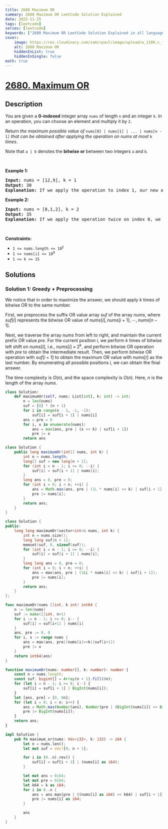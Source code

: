 ```yaml
---
title: 2680 Maximum OR
summary: 2680 Maximum OR LeetCode Solution Explained
date: 2022-11-25
tags: [leetcode]
series: [leetcode]
keywords: ["2680 Maximum OR LeetCode Solution Explained in all languages", "2680 Maximum OR", "LeetCode", "leetcode solution in Python3 C++ Java Go PHP Ruby Swift TypeScript Rust C# JavaScript C", "GeeksforGeeks", "InterviewBit", "Coding Ninjas", "HackerRank", "HackerEarth", "CodeChef", "TopCoder", "AlgoExpert", "freeCodeCamp", "Codeforces", "GitHub", "AtCoder", "Samir Paul"]
cover:
    image: https://res.cloudinary.com/samirpaul/image/upload/w_1100,c_fit,co_rgb:FFFFFF,l_text:Arial_75_bold:2680 Maximum OR - Solution Explained/problem-solving.webp
    alt: 2680 Maximum OR
    hiddenInList: true
    hiddenInSingle: false
math: true
---
```



# [2680. Maximum OR](https://leetcode.com/problems/maximum-or)


## Description

<p>You are given a <strong>0-indexed</strong> integer array <code>nums</code> of length <code>n</code> and an integer <code>k</code>. In an operation, you can choose an element and multiply it by <code>2</code>.</p>

<p>Return <em>the maximum possible value of </em><code>nums[0] | nums[1] | ... | nums[n - 1]</code> <em>that can be obtained after applying the operation on nums at most </em><code>k</code><em> times</em>.</p>

<p>Note that <code>a | b</code> denotes the <strong>bitwise or</strong> between two integers <code>a</code> and <code>b</code>.</p>

<p>&nbsp;</p>
<p><strong class="example">Example 1:</strong></p>

<pre>
<strong>Input:</strong> nums = [12,9], k = 1
<strong>Output:</strong> 30
<strong>Explanation:</strong> If we apply the operation to index 1, our new array nums will be equal to [12,18]. Thus, we return the bitwise or of 12 and 18, which is 30.
</pre>

<p><strong class="example">Example 2:</strong></p>

<pre>
<strong>Input:</strong> nums = [8,1,2], k = 2
<strong>Output:</strong> 35
<strong>Explanation:</strong> If we apply the operation twice on index 0, we yield a new array of [32,1,2]. Thus, we return 32|1|2 = 35.
</pre>

<p>&nbsp;</p>
<p><strong>Constraints:</strong></p>

<ul>
	<li><code>1 &lt;= nums.length &lt;= 10<sup>5</sup></code></li>
	<li><code>1 &lt;= nums[i] &lt;= 10<sup>9</sup></code></li>
	<li><code>1 &lt;= k &lt;= 15</code></li>
</ul>

## Solutions

### Solution 1: Greedy + Preprocessing

We notice that in order to maximize the answer, we should apply $k$ times of bitwise OR to the same number.

First, we preprocess the suffix OR value array $suf$ of the array $nums$, where $suf[i]$ represents the bitwise OR value of $nums[i], nums[i + 1], \cdots, nums[n - 1]$.

Next, we traverse the array $nums$ from left to right, and maintain the current prefix OR value $pre$. For the current position $i$, we perform $k$ times of bitwise left shift on $nums[i]$, i.e., $nums[i] \times 2^k$, and perform bitwise OR operation with $pre$ to obtain the intermediate result. Then, we perform bitwise OR operation with $suf[i + 1]$ to obtain the maximum OR value with $nums[i]$ as the last number. By enumerating all possible positions $i$, we can obtain the final answer.

The time complexity is $O(n)$, and the space complexity is $O(n)$. Here, $n$ is the length of the array $nums$.

<!-- tabs:start -->

```python
class Solution:
    def maximumOr(self, nums: List[int], k: int) -> int:
        n = len(nums)
        suf = [0] * (n + 1)
        for i in range(n - 1, -1, -1):
            suf[i] = suf[i + 1] | nums[i]
        ans = pre = 0
        for i, x in enumerate(nums):
            ans = max(ans, pre | (x << k) | suf[i + 1])
            pre |= x
        return ans
```

```java
class Solution {
    public long maximumOr(int[] nums, int k) {
        int n = nums.length;
        long[] suf = new long[n + 1];
        for (int i = n - 1; i >= 0; --i) {
            suf[i] = suf[i + 1] | nums[i];
        }
        long ans = 0, pre = 0;
        for (int i = 0; i < n; ++i) {
            ans = Math.max(ans, pre | (1L * nums[i] << k) | suf[i + 1]);
            pre |= nums[i];
        }
        return ans;
    }
}
```

```cpp
class Solution {
public:
    long long maximumOr(vector<int>& nums, int k) {
        int n = nums.size();
        long long suf[n + 1];
        memset(suf, 0, sizeof(suf));
        for (int i = n - 1; i >= 0; --i) {
            suf[i] = suf[i + 1] | nums[i];
        }
        long long ans = 0, pre = 0;
        for (int i = 0; i < n; ++i) {
            ans = max(ans, pre | (1LL * nums[i] << k) | suf[i + 1]);
            pre |= nums[i];
        }
        return ans;
    }
};
```

```go
func maximumOr(nums []int, k int) int64 {
	n := len(nums)
	suf := make([]int, n+1)
	for i := n - 1; i >= 0; i-- {
		suf[i] = suf[i+1] | nums[i]
	}
	ans, pre := 0, 0
	for i, x := range nums {
		ans = max(ans, pre|(nums[i]<<k)|suf[i+1])
		pre |= x
	}
	return int64(ans)
}
```

```ts
function maximumOr(nums: number[], k: number): number {
    const n = nums.length;
    const suf: bigint[] = Array(n + 1).fill(0n);
    for (let i = n - 1; i >= 0; i--) {
        suf[i] = suf[i + 1] | BigInt(nums[i]);
    }
    let [ans, pre] = [0, 0n];
    for (let i = 0; i < n; i++) {
        ans = Math.max(Number(ans), Number(pre | (BigInt(nums[i]) << BigInt(k)) | suf[i + 1]));
        pre |= BigInt(nums[i]);
    }
    return ans;
}
```

```rust
impl Solution {
    pub fn maximum_or(nums: Vec<i32>, k: i32) -> i64 {
        let n = nums.len();
        let mut suf = vec![0; n + 1];

        for i in (0..n).rev() {
            suf[i] = suf[i + 1] | (nums[i] as i64);
        }

        let mut ans = 0i64;
        let mut pre = 0i64;
        let k64 = k as i64;
        for i in 0..n {
            ans = ans.max(pre | ((nums[i] as i64) << k64) | suf[i + 1]);
            pre |= nums[i] as i64;
        }

        ans
    }
}
```

<!-- tabs:end -->

<!-- end -->
